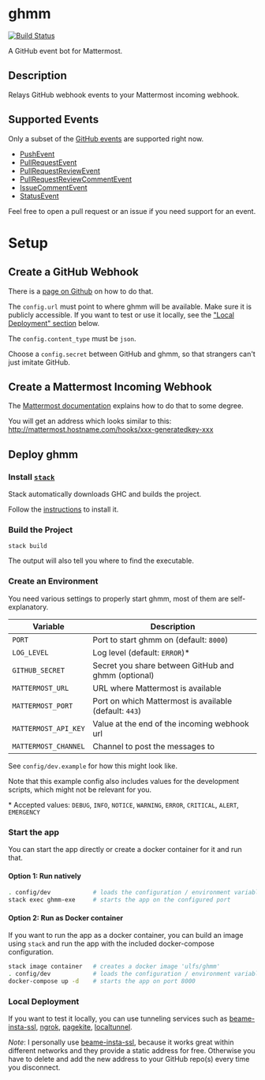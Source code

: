 # ghmm

[![Build Status](https://travis-ci.org/UlfS/ghmm.svg?branch=master)](https://travis-ci.org/UlfS/ghmm)

A GitHub event bot for Mattermost.

## Description

Relays GitHub webhook events to your Mattermost incoming webhook.

## Supported Events

Only a subset of the [GitHub events](https://developer.github.com/v3/activity/events/types/)
are supported right now.

- [PushEvent](https://developer.github.com/v3/activity/events/types/#pushevent)
- [PullRequestEvent](https://developer.github.com/v3/activity/events/types/#pullrequestevent)
- [PullRequestReviewEvent](https://developer.github.com/v3/activity/events/types/#pullrequestreviewevent)
- [PullRequestReviewCommentEvent](https://developer.github.com/v3/activity/events/types/#pullrequestreviewcommentevent)
- [IssueCommentEvent](https://developer.github.com/v3/activity/events/types/#issuecommentevent)
- [StatusEvent](https://developer.github.com/v3/activity/events/types/#statusevent)

Feel free to open a pull request or an issue if you need support for an event.

# Setup

## Create a GitHub Webhook

There is a [page on Github](https://developer.github.com/webhooks/creating/) on
how to do that.

The `config.url` must point to where ghmm will be available.
Make sure it is publicly accessible. If you want to test or use it locally,
see the ["Local Deployment" section](#local-deployment) below.

The `config.content_type` must be `json`.

Choose a `config.secret` between GitHub and ghmm, so that strangers can't just
imitate GitHub.

## Create a Mattermost Incoming Webhook

The [Mattermost documentation](https://docs.mattermost.com/developer/webhooks-incoming.html)
explains how to do that to some degree.

You will get an address which looks similar to this:
http://mattermost.hostname.com/hooks/xxx-generatedkey-xxx


## Deploy ghmm

### Install [`stack`](https://www.haskellstack.org/)

Stack automatically downloads GHC and builds the project.

Follow the [instructions](https://docs.haskellstack.org/en/stable/README/#how-to-install)
to install it.

### Build the Project

`stack build`

The output will also tell you where to find the executable.

### Create an Environment

You need various settings to properly start ghmm, most of them are
self-explanatory.

| Variable             | Description
| -------------------- | ----------------------------------------------------- |
| `PORT`               | Port to start ghmm on (default: `8000`)               |
| `LOG_LEVEL`          | Log level (default: `ERROR`)\*                        |
| `GITHUB_SECRET`      | Secret you share between GitHub and ghmm (optional)   |
| `MATTERMOST_URL`     | URL where Mattermost is available                     |
| `MATTERMOST_PORT`    | Port on which Mattermost is available (default: `443`)|
| `MATTERMOST_API_KEY` | Value at the end of the incoming webhook url          |
| `MATTERMOST_CHANNEL` | Channel to post the messages to                       |

See `config/dev.example` for how this might look like.

Note that this example config also includes values for the development scripts,
which might not be relevant for you.

\* Accepted values:
`DEBUG`, `INFO`, `NOTICE`, `WARNING`, `ERROR`, `CRITICAL`, `ALERT`, `EMERGENCY`

### Start the app

You can start the app directly or create a docker container for it and run that.

#### Option 1: Run natively

```sh
. config/dev            # loads the configuration / environment variables
stack exec ghmm-exe     # starts the app on the configured port
```

#### Option 2: Run as Docker container

If you want to run the app as a docker container, you can build an image using
`stack` and run the app with the included docker-compose configuration.

```sh
stack image container   # creates a docker image 'ulfs/ghmm'
. config/dev            # loads the configuration / environment variables
docker-compose up -d    # starts the app on port 8000
```

### Local Deployment

If you want to test it locally, you can use tunneling services such as
[beame-insta-ssl](https://github.com/beameio/beame-insta-ssl), [ngrok](https://ngrok.com/),
[pagekite](https://pagekite.net/), [localtunnel](https://localtunnel.me).

*Note*:
I personally use [beame-insta-ssl](https://github.com/beameio/beame-insta-ssl),
because it works great within different networks and they provide a static
address for free. Otherwise you have to delete and add the new address to your
GitHub repo(s) every time you disconnect.
